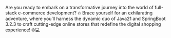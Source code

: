 

Are you ready to embark on a transformative journey into the world of full-stack e-commerce development? 🔥 Brace yourself for an exhilarating adventure, where you’ll harness the dynamic duo of Java21 and SpringBoot 3.2.3 to craft cutting-edge online stores that redefine the digital shopping experience! 🌐💻

